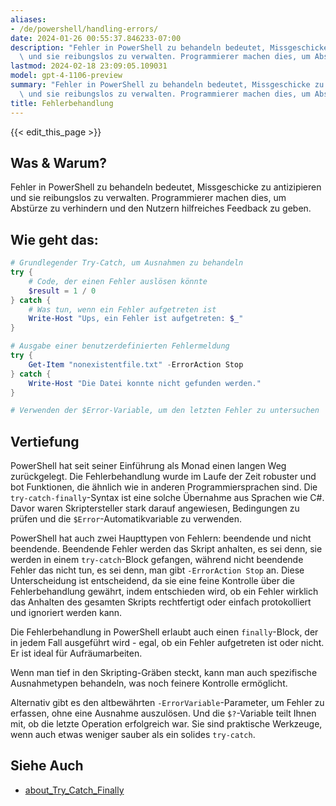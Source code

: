 ```yaml
---
aliases:
- /de/powershell/handling-errors/
date: 2024-01-26 00:55:37.846233-07:00
description: "Fehler in PowerShell zu behandeln bedeutet, Missgeschicke zu antizipieren\
  \ und sie reibungslos zu verwalten. Programmierer machen dies, um Abst\xFCrze zu\u2026"
lastmod: 2024-02-18 23:09:05.109031
model: gpt-4-1106-preview
summary: "Fehler in PowerShell zu behandeln bedeutet, Missgeschicke zu antizipieren\
  \ und sie reibungslos zu verwalten. Programmierer machen dies, um Abst\xFCrze zu\u2026"
title: Fehlerbehandlung
---
```


{{< edit_this_page >}}

## Was & Warum?
Fehler in PowerShell zu behandeln bedeutet, Missgeschicke zu antizipieren und sie reibungslos zu verwalten. Programmierer machen dies, um Abstürze zu verhindern und den Nutzern hilfreiches Feedback zu geben.

## Wie geht das:
```PowerShell
# Grundlegender Try-Catch, um Ausnahmen zu behandeln
try {
    # Code, der einen Fehler auslösen könnte
    $result = 1 / 0
} catch {
    # Was tun, wenn ein Fehler aufgetreten ist
    Write-Host "Ups, ein Fehler ist aufgetreten: $_"
}

# Ausgabe einer benutzerdefinierten Fehlermeldung
try {
    Get-Item "nonexistentfile.txt" -ErrorAction Stop
} catch {
    Write-Host "Die Datei konnte nicht gefunden werden."
}

# Verwenden der $Error-Variable, um den letzten Fehler zu untersuchen
```
## Vertiefung
PowerShell hat seit seiner Einführung als Monad einen langen Weg zurückgelegt. Die Fehlerbehandlung wurde im Laufe der Zeit robuster und bot Funktionen, die ähnlich wie in anderen Programmiersprachen sind. Die `try-catch-finally`-Syntax ist eine solche Übernahme aus Sprachen wie C#. Davor waren Skriptersteller stark darauf angewiesen, Bedingungen zu prüfen und die `$Error`-Automatikvariable zu verwenden.

PowerShell hat auch zwei Haupttypen von Fehlern: beendende und nicht beendende. Beendende Fehler werden das Skript anhalten, es sei denn, sie werden in einem `try-catch`-Block gefangen, während nicht beendende Fehler das nicht tun, es sei denn, man gibt `-ErrorAction Stop` an. Diese Unterscheidung ist entscheidend, da sie eine feine Kontrolle über die Fehlerbehandlung gewährt, indem entschieden wird, ob ein Fehler wirklich das Anhalten des gesamten Skripts rechtfertigt oder einfach protokolliert und ignoriert werden kann.

Die Fehlerbehandlung in PowerShell erlaubt auch einen `finally`-Block, der in jedem Fall ausgeführt wird - egal, ob ein Fehler aufgetreten ist oder nicht. Er ist ideal für Aufräumarbeiten.

Wenn man tief in den Skripting-Gräben steckt, kann man auch spezifische Ausnahmetypen behandeln, was noch feinere Kontrolle ermöglicht.

Alternativ gibt es den altbewährten `-ErrorVariable`-Parameter, um Fehler zu erfassen, ohne eine Ausnahme auszulösen. Und die `$?`-Variable teilt Ihnen mit, ob die letzte Operation erfolgreich war. Sie sind praktische Werkzeuge, wenn auch etwas weniger sauber als ein solides `try-catch`.

## Siehe Auch
- [about_Try_Catch_Finally](https://docs.microsoft.com/de-de/powershell/module/microsoft.powershell.core/about/about_try_catch_finally?view=powershell-7.2)
